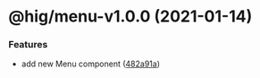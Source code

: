# @hig/menu-v1.0.0 (2021-01-14)


### Features

* add new Menu component ([482a91a](https://github.com/Autodesk/hig/commit/482a91a))
